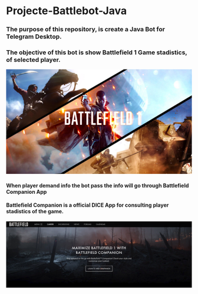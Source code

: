 # Projecte-Battlebot-Java
### The purpose of this repository, is create a Java Bot for Telegram Desktop.
### The objective of this bot is show Battlefield 1 Game stadistics, of selected player.

![](battlefield.jpg)

#### When player demand info the bot pass the info will go through Battlefield Companion App
#### Battlefield Companion is a official DICE App for consulting player stadistics of the game. 

![](companion.png)
